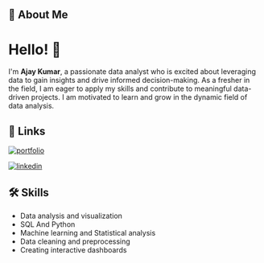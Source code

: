 ## 🚀 About Me
# Hello! 👋

I'm **Ajay Kumar**, a passionate data analyst who is excited about leveraging data to gain insights and drive informed decision-making. As a fresher in the field, I am eager to apply my skills and contribute to meaningful data-driven projects. I am motivated to learn and grow in the dynamic field of data analysis.

## 🔗 Links
[![portfolio](https://img.shields.io/badge/my_portfolio-000?style=for-the-badge&logo=ko-fi&logoColor=white)](https://ajay-portfolio-01.streamlit.app/)

[![linkedin](https://img.shields.io/badge/linkedin-0A66C2?style=for-the-badge&logo=linkedin&logoColor=white)](https://www.linkedin.com/in/ajay-kumar-691a52208/)

## 🛠 Skills
- Data analysis and visualization
- SQL And Python
- Machine learning and Statistical analysis
- Data cleaning and preprocessing
- Creating interactive dashboards

